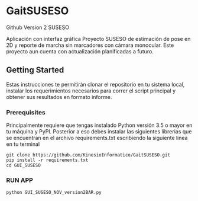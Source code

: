 # GaitSUSESO
 Github Version 2 SUSESO

Aplicación con interfaz gráfica Proyecto SUSESO de estimación de pose en 2D y reporte de marcha sin marcadores con cámara monocular.
Este proyecto aun cuenta con actualización planificadas a futuro.

## Getting Started

Estas instrucciones te permitirán clonar el repositorio en tu sistema local, instalar los requerimientos necesarios para correr el script principal y obtener sus resultados en formato informe.

### Prerequisites

Principalmente requiere que tengas instalado Python versión 3.5 o mayor en tu máquina y PyPI.
Posterior a eso debes instalar las siguientes librerias que se encuentran en el archivo requirements.txt escribiendo la siguiente linea en tu terminal


```
git clone https://github.com/KinesioInformatico/GaitSUSESO.git
pip install -r requirements.txt
cd GUI_SUSESO
```

### RUN APP
```
python GUI_SUSESO_NOV_version2BAR.py
```
